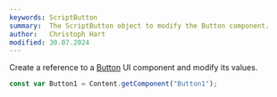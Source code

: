 ```yaml
---
keywords: ScriptButton
summary:  The ScriptButton object to modify the Button component.
author:   Christoph Hart
modified: 30.07.2024
---
```


Create a reference to a [Button](/ui-components/plugin-components/button) UI component and modify its values.

```javascript
const var Button1 = Content.getComponent("Button1");
```